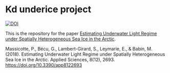 Kd underice project
================

[![DOI](https://zenodo.org/badge/110591802.svg)](https://zenodo.org/badge/latestdoi/110591802)

This is the repository for the paper [Estimating Underwater Light Regime
under Spatially Heterogeneous Sea Ice in the
Arctic](https://www.mdpi.com/2076-3417/8/12/2693).

Massicotte, P., Bécu, G., Lambert-Girard, S., Leymarie, E., & Babin, M.
(2018). Estimating Underwater Light Regime under Spatially Heterogeneous
Sea Ice in the Arctic. Applied Sciences, 8(12), 2693.
<https://doi.org/10.3390/app8122693>
